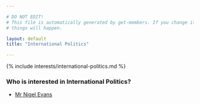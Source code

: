 ```yaml
---

# DO NOT EDIT!
# This file is automatically generated by get-members. If you change it, bad
# things will happen.

layout: default
title: "International Politics"

---
```


{% include interests/international-politics.md %}

### Who is interested in International Politics?


* [Mr Nigel Evans](/members/mr-nigel-evans.html)
